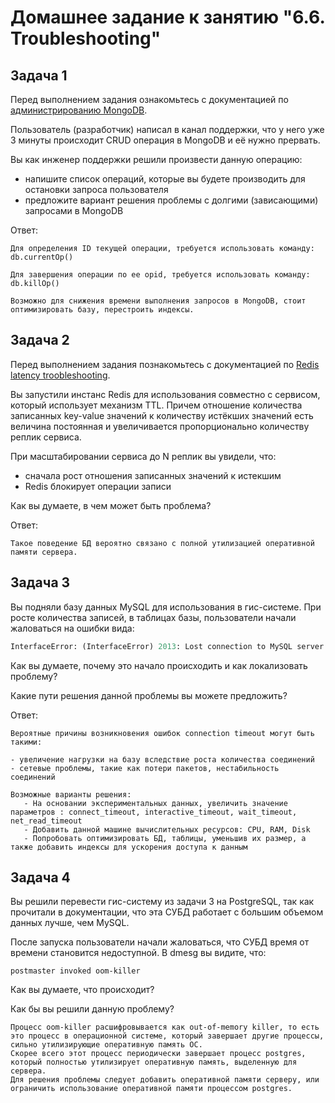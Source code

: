 # Домашнее задание к занятию "6.6. Troubleshooting"

## Задача 1

Перед выполнением задания ознакомьтесь с документацией по [администрированию MongoDB](https://docs.mongodb.com/manual/administration/).

Пользователь (разработчик) написал в канал поддержки, что у него уже 3 минуты происходит CRUD операция в MongoDB и её 
нужно прервать. 

Вы как инженер поддержки решили произвести данную операцию:
- напишите список операций, которые вы будете производить для остановки запроса пользователя
- предложите вариант решения проблемы с долгими (зависающими) запросами в MongoDB

Ответ:

```
Для определения ID текущей операции, требуется использовать команду: db.currentOp()

Для завершения операции по ее opid, требуется использовать команду:  db.killOp()

Возможно для снижения времени выполнения запросов в MongoDB, стоит оптимизировать базу, перестроить индексы.
```

## Задача 2

Перед выполнением задания познакомьтесь с документацией по [Redis latency troobleshooting](https://redis.io/topics/latency).

Вы запустили инстанс Redis для использования совместно с сервисом, который использует механизм TTL. 
Причем отношение количества записанных key-value значений к количеству истёкших значений есть величина постоянная и
увеличивается пропорционально количеству реплик сервиса. 

При масштабировании сервиса до N реплик вы увидели, что:
- сначала рост отношения записанных значений к истекшим
- Redis блокирует операции записи

Как вы думаете, в чем может быть проблема?
 
Ответ:

```
Такое поведение БД вероятно связано с полной утилизацией оперативной памяти сервера.
```

## Задача 3

Вы подняли базу данных MySQL для использования в гис-системе. При росте количества записей, в таблицах базы,
пользователи начали жаловаться на ошибки вида:
```python
InterfaceError: (InterfaceError) 2013: Lost connection to MySQL server during query u'SELECT..... '
```

Как вы думаете, почему это начало происходить и как локализовать проблему?

Какие пути решения данной проблемы вы можете предложить?

Ответ:

```
Вероятные причины возникновения ошибок connection timeout могут быть такими:

- увеличение нагрузки на базу вследствие роста количества соединений
- сетевые проблемы, такие как потери пакетов, нестабильность соединений

Возможные варианты решения:
   - На основании экспериментальных данных, увеличить значение параметров : connect_timeout, interactive_timeout, wait_timeout, net_read_timeout
   - Добавить данной машине вычислительных ресурсов: CPU, RAM, Disk
   - Попробовать оптимизировать БД, таблицы, уменьшив их размер, а также добавить индексы для ускорения доступа к данным
```

## Задача 4


Вы решили перевести гис-систему из задачи 3 на PostgreSQL, так как прочитали в документации, что эта СУБД работает с 
большим объемом данных лучше, чем MySQL.

После запуска пользователи начали жаловаться, что СУБД время от времени становится недоступной. В dmesg вы видите, что:

`postmaster invoked oom-killer`

Как вы думаете, что происходит?

Как бы вы решили данную проблему?

```
Процесс oom-killer расшифровывается как out-of-memory killer, то есть это процесс в операционной системе, который завершает другие процессы, сильно утилизирующие оперативную память ОС.
Скорее всего этот процесс периодически завершает процесс postgres, который полностью утилизирует оперативную память, выделенную для сервера.
Для решения проблемы следует добавить оперативной памяти серверу, или ограничить использование оперативной памяти процессом postgres.
```
